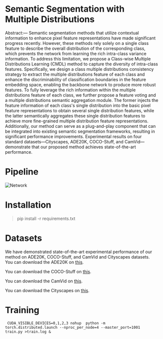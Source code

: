 # Semantic Segmentation with Multiple Distributions
  Abstract:— Semantic segmentation methods that utilize contextual information to enhance pixel feature representations have made significant progress recently. However, these methods rely solely on a single class feature to describe the overall distribution of the corresponding class, which prevents the network from learning the rich intra-class variance information. To address this limitation, we propose a Class-wise Multiple Distributions Learning (CMDL) method to capture the diversity of intra-class features. Specifically, we design a class multiple distributions consistency strategy to extract the multiple distributions feature of each class and enhance the discriminability of classification boundaries in the feature embedding space, enabling the backbone network to produce more robust features.  To fully leverage the rich information within the multiple distributions feature of each class, we further propose a feature voting and a multiple distributions semantic aggregation module. The former injects the feature information of each class's single distribution into the basic pixel feature representations to obtain several single distribution features, while the latter  semantically aggregates these single distribution features to achieve more  fine-grained multiple distribution feature representations. Additionally, our method can serve as a plug-and-play component that can be integrated into existing semantic segmentation frameworks, resulting in significant performance improvements. Experimental results on four standard datasets—Cityscapes, ADE20K, COCO-Stuff, and CamVid—demonstrate that our proposed method achieves state-of-the-art performance.
  

# Pipeline
 ![Network](https://github.com/YUCOCOCS/CMDL/blob/main/Net.png)

 # Installation
> pip install -r requirements.txt

# Datasets
We have demonstrated state-of-the-art experimental performance of our method on ADE20K, COCO-Stuff, and CamVid and Cityscapes datasets.
You can download the ADE20K on [this](https://groups.csail.mit.edu/vision/datasets/ADE20K).

You can download the COCO-Stuff on [this](https://github.com/nightrome/cocostuff10k).

You can download the CamVid on [this](https://download.csdn.net/download/u011406896/87764336?utm_source=bbsseo&ydreferer=aHR0cHM6Ly9iYnMuY3Nkbi5uZXQvdG9waWNzLzYxNTQ4OTU2Ng%3D%3D).

You can download the Cityscapes on [this](https://www.cityscapes-dataset.com/).


# Training 
     CUDA_VISIBLE_DEVICES=0,1,2,3 nohup  python -m torch.distributed.launch --nproc_per_node=4 --master_port=1001   train.py >train.log &


